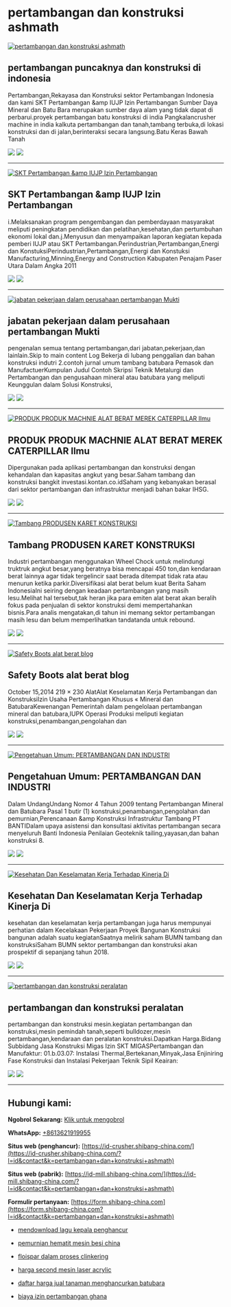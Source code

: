 # pertambangan dan konstruksi ashmath

<a href="https://swt.shibang-china.com/?l=id&img&k=pertambangan+dan+konstruksi+ashmath" target="_blank">![pertambangan dan konstruksi ashmath](http://static.shibang-china.com/all-800x300/921.jpg)</a>

## pertambangan puncaknya dan konstruksi di indonesia
Pertambangan,Rekayasa dan Konstruksi sektor Pertambangan Indonesia dan kami SKT Pertambangan &amp IUJP Izin Pertambangan Sumber Daya Mineral dan Batu Bara merupakan sumber daya alam yang tidak dapat di perbarui.proyek pertambangan batu konstruksi di india Pangkalancrusher machine in india kalkuta pertambangan dan tanah,tambang terbuka,di lokasi konstruksi dan di jalan,berinteraksi secara langsung.Batu Keras Bawah Tanah


<a href="https://whatsapp.shibangsoft.com/WhatsApp.php" target="_blank" title="WhatsApp">![](http://static.shibang-china.com/icon/whatsapp.png)</a> <a href="https://swt.shibang-china.com/?l=id&icon&k=pertambangan+dan+konstruksi+ashmath" target="_blank">![](http://static.shibang-china.com/icon/chat-id.png)</a>

---

<a href="https://swt.shibang-china.com/?l=id&img&k=pertambangan+dan+konstruksi+ashmath" target="_blank">![SKT Pertambangan &amp IUJP Izin Pertambangan](http://static.shibang-china.com/all-800x300/29.jpg)</a>

## SKT Pertambangan &amp IUJP Izin Pertambangan
i.Melaksanakan program pengembangan dan pemberdayaan masyarakat meliputi peningkatan pendidikan dan pelatihan,kesehatan,dan pertumbuhan ekonomi lokal dan.j.Menyusun dan menyampaikan laporan kegiatan kepada pemberi IUJP atau SKT Pertambangan.Perindustrian,Pertambangan,Energi dan KonstuksiPerindustrian,Pertambangan,Energi dan Konstuksi Manufacturing,Minning,Energy and Construction Kabupaten Penajam Paser Utara Dalam Angka 2011


<a href="https://whatsapp.shibangsoft.com/WhatsApp.php" target="_blank" title="WhatsApp">![](http://static.shibang-china.com/icon/whatsapp.png)</a> <a href="https://swt.shibang-china.com/?l=id&icon&k=pertambangan+dan+konstruksi+ashmath" target="_blank">![](http://static.shibang-china.com/icon/chat-id.png)</a>

---

<a href="https://swt.shibang-china.com/?l=id&img&k=pertambangan+dan+konstruksi+ashmath" target="_blank">![jabatan pekerjaan dalam perusahaan pertambangan Mukti](http://static.shibang-china.com/all-800x300/749.jpg)</a>

## jabatan pekerjaan dalam perusahaan pertambangan Mukti
pengenalan semua tentang pertambangan,dari jabatan,pekerjaan,dan lainlain.Skip to main content Log Bekerja di lubang penggalian dan bahan konstruksi indutri 2.contoh jurnal umum tambang batubara Pemasok dan ManufactuerKumpulan Judul Contoh Skripsi Teknik Metalurgi dan Pertambangan dan pengusahaan mineral atau batubara yang meliputi Keunggulan dalam Solusi Konstruksi,


<a href="https://whatsapp.shibangsoft.com/WhatsApp.php" target="_blank" title="WhatsApp">![](http://static.shibang-china.com/icon/whatsapp.png)</a> <a href="https://swt.shibang-china.com/?l=id&icon&k=pertambangan+dan+konstruksi+ashmath" target="_blank">![](http://static.shibang-china.com/icon/chat-id.png)</a>

---

<a href="https://swt.shibang-china.com/?l=id&img&k=pertambangan+dan+konstruksi+ashmath" target="_blank">![PRODUK PRODUK MACHNIE ALAT BERAT MEREK CATERPILLAR Ilmu](http://static.shibang-china.com/all-800x300/625.jpg)</a>

## PRODUK PRODUK MACHNIE ALAT BERAT MEREK CATERPILLAR Ilmu
Dipergunakan pada aplikasi pertambangan dan konstruksi dengan kehandalan dan kapasitas angkut yang besar.Saham tambang dan konstruksi bangkit investasi.kontan.co.idSaham yang kebanyakan berasal dari sektor pertambangan dan infrastruktur menjadi bahan bakar IHSG.


<a href="https://whatsapp.shibangsoft.com/WhatsApp.php" target="_blank" title="WhatsApp">![](http://static.shibang-china.com/icon/whatsapp.png)</a> <a href="https://swt.shibang-china.com/?l=id&icon&k=pertambangan+dan+konstruksi+ashmath" target="_blank">![](http://static.shibang-china.com/icon/chat-id.png)</a>

---

<a href="https://swt.shibang-china.com/?l=id&img&k=pertambangan+dan+konstruksi+ashmath" target="_blank">![Tambang PRODUSEN KARET KONSTRUKSI](http://static.shibang-china.com/all-800x300/68.jpg)</a>

## Tambang PRODUSEN KARET KONSTRUKSI
Industri pertambangan menggunakan Wheel Chock untuk melindungi truktruk angkut besar,yang beratnya bisa mencapai 450 ton,dan kendaraan berat lainnya agar tidak tergelincir saat berada ditempat tidak rata atau menurun ketika parkir.Diversifikasi alat berat belum kuat Berita Saham IndonesiaIni seiring dengan keadaan pertambangan yang masih lesu.Melihat hal tersebut,tak heran jika para emiten alat berat akan beralih fokus pada penjualan di sektor konstruksi demi mempertahankan bisnis.Para analis mengatakan,di tahun ini memang sektor pertambangan masih lesu dan belum memperlihatkan tandatanda untuk rebound.


<a href="https://whatsapp.shibangsoft.com/WhatsApp.php" target="_blank" title="WhatsApp">![](http://static.shibang-china.com/icon/whatsapp.png)</a> <a href="https://swt.shibang-china.com/?l=id&icon&k=pertambangan+dan+konstruksi+ashmath" target="_blank">![](http://static.shibang-china.com/icon/chat-id.png)</a>

---

<a href="https://swt.shibang-china.com/?l=id&img&k=pertambangan+dan+konstruksi+ashmath" target="_blank">![Safety Boots alat berat blog](http://static.shibang-china.com/all-800x300/589.jpg)</a>

## Safety Boots alat berat blog
October 15,2014 219 × 230 AlatAlat Keselamatan Kerja Pertambangan dan KonstruksiIzin Usaha Pertambangan Khusus « Mineral dan BatubaraKewenangan Pemerintah dalam pengelolaan pertambangan mineral dan batubara,IUPK Operasi Produksi meliputi kegiatan konstruksi,penambangan,pengolahan dan


<a href="https://whatsapp.shibangsoft.com/WhatsApp.php" target="_blank" title="WhatsApp">![](http://static.shibang-china.com/icon/whatsapp.png)</a> <a href="https://swt.shibang-china.com/?l=id&icon&k=pertambangan+dan+konstruksi+ashmath" target="_blank">![](http://static.shibang-china.com/icon/chat-id.png)</a>

---

<a href="https://swt.shibang-china.com/?l=id&img&k=pertambangan+dan+konstruksi+ashmath" target="_blank">![Pengetahuan Umum: PERTAMBANGAN DAN INDUSTRI](http://static.shibang-china.com/all-800x300/460.jpg)</a>

## Pengetahuan Umum: PERTAMBANGAN DAN INDUSTRI
Dalam UndangUndang Nomor 4 Tahun 2009 tentang Pertambangan Mineral dan Batubara Pasal 1 butir (1) konstruksi,penambangan,pengolahan dan pemurnian,Perencanaan &amp Konstruksi Infrastruktur Tambang PT BANTIDalam upaya asistensi dan konsultasi aktivitas pertambangan secara menyeluruh Banti Indonesia Penilaian Geoteknik tailing,yayasan,dan bahan konstruksi 8.


<a href="https://whatsapp.shibangsoft.com/WhatsApp.php" target="_blank" title="WhatsApp">![](http://static.shibang-china.com/icon/whatsapp.png)</a> <a href="https://swt.shibang-china.com/?l=id&icon&k=pertambangan+dan+konstruksi+ashmath" target="_blank">![](http://static.shibang-china.com/icon/chat-id.png)</a>

---

<a href="https://swt.shibang-china.com/?l=id&img&k=pertambangan+dan+konstruksi+ashmath" target="_blank">![Kesehatan Dan Keselamatan Kerja Terhadap Kinerja Di](http://static.shibang-china.com/all-800x300/492.jpg)</a>

## Kesehatan Dan Keselamatan Kerja Terhadap Kinerja Di
kesehatan dan keselamatan kerja pertambangan juga harus mempunyai perhatian dalam Kecelakaan Pekerjaan Proyek Bangunan Konstruksi bangunan adalah suatu kegiatanSaatnya melirik saham BUMN tambang dan konstruksiSaham BUMN sektor pertambangan dan konstruksi akan prospektif di sepanjang tahun 2018.


<a href="https://whatsapp.shibangsoft.com/WhatsApp.php" target="_blank" title="WhatsApp">![](http://static.shibang-china.com/icon/whatsapp.png)</a> <a href="https://swt.shibang-china.com/?l=id&icon&k=pertambangan+dan+konstruksi+ashmath" target="_blank">![](http://static.shibang-china.com/icon/chat-id.png)</a>

---

<a href="https://swt.shibang-china.com/?l=id&img&k=pertambangan+dan+konstruksi+ashmath" target="_blank">![pertambangan dan konstruksi peralatan](http://static.shibang-china.com/all-800x300/1386.jpg)</a>

## pertambangan dan konstruksi peralatan
pertambangan dan konstruksi mesin.kegiatan pertambangan dan konstruksi,mesin pemindah tanah,seperti bulldozer,mesin pertambangan,kendaraan dan peralatan konstruksi.Dapatkan Harga.Bidang Subbidang Jasa Konstruksi Migas Izin SKT MIGASPertambangan dan Manufaktur: 01.b.03.07: Instalasi Thermal,Bertekanan,Minyak,Jasa Enjiniring Fase Konstruksi dan Instalasi Pekerjaan Teknik Sipil Keairan:


<a href="https://whatsapp.shibangsoft.com/WhatsApp.php" target="_blank" title="WhatsApp">![](http://static.shibang-china.com/icon/whatsapp.png)</a> <a href="https://swt.shibang-china.com/?l=id&icon&k=pertambangan+dan+konstruksi+ashmath" target="_blank">![](http://static.shibang-china.com/icon/chat-id.png)</a>

---
## Hubungi kami:

**Ngobrol Sekarang:** [Klik untuk mengobrol](https://swt.shibang-china.com?l=id&contact&k=pertambangan+dan+konstruksi+ashmath)

**WhatsApp:**  [+8613621919955](https://whatsapp.shibangsoft.com/WhatsApp.php)

**Situs web (penghancur):** [https://id-crusher.shibang-china.com/](https://id-crusher.shibang-china.com/?l=id&contact&k=pertambangan+dan+konstruksi+ashmath)

**Situs web (pabrik):** [https://id-mill.shibang-china.com/](https://id-mill.shibang-china.com/?l=id&contact&k=pertambangan+dan+konstruksi+ashmath)

**Formulir pertanyaan:** [https://form.shibang-china.com](https://form.shibang-china.com?l=id&contact&k=pertambangan+dan+konstruksi+ashmath)

* [mendownload lagu kepala penghancur](../31/mendownload%20lagu%20kepala%20penghancur.md)

* [pemurnian hematit mesin besi china](../34/pemurnian%20hematit%20mesin%20besi%20china.md)

* [floispar dalam proses clinkering](../38/floispar%20dalam%20proses%20clinkering.md)

* [harga second mesin laser acrylic](../39/harga%20second%20mesin%20laser%20acrylic.md)

* [daftar harga jual tanaman menghancurkan batubara](../39/daftar%20harga%20jual%20tanaman%20menghancurkan%20batubara.md)

* [biaya izin pertambangan ghana](../36/biaya%20izin%20pertambangan%20ghana.md)